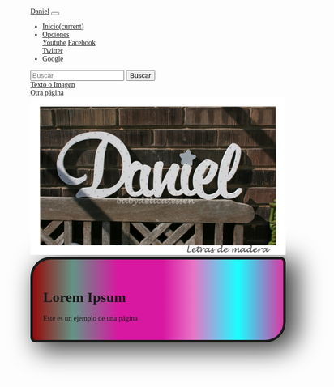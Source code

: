 <!DOCTYPE html>
<html lang="es">
<head>
    <meta charset="UTF-8">
    <meta name="viewport" content="width=device-width, initial-scale=1.0">
    <meta http-equiv="X-UA-Compatible" content="ie=edge">
    <link rel="stylesheet" href="https://stackpath.bootstrapcdn.com/bootstrap/4.1.1/css/bootstrap.min.css"
     integrity="sha384-WskhaSGFgHYWDcbwN70/dfYBj47jz9qbsMId/iRN3ewGhXQFZCSftd1LZCfmhktB"
      crossorigin="anonymous">
    <link href="https://fonts.googleapis.com/css?family=Eater" rel="stylesheet">
    <title>Ejemplo estilización</title>
    <style>
        body {
            font-family: 'Eater', cursive;
        }
        .container {
            border: solid 5px;
            -webkit-border-radius: 40px 10px;
            border-radius: 40px 10px;
            -webkit-box-shadow: 17px 10px 49px 6px rgba(0,0,0,0.75);
            -moz-box-shadow: 17px 10px 49px 6px rgba(0,0,0,0.75);
            box-shadow: 17px 10px 49px 6px rgba(0,0,0,0.75);
            padding: 20px;
        }
        .degradado {
            background: rgba(255,255,255,1);
            background: -moz-linear-gradient(left, rgb(0, 255, 55) 0%, rgb(235, 0, 235) 16%, rgba(216,24,161,1) 34%, rgba(216,24,161,1) 52%, rgba(232,116,199,1) 64%, rgba(255,255,255,1) 82%, rgba(219,54,164,1) 100%);
            background: -webkit-gradient(left top, right top, color-stop(0%, rgba(255,255,255,1)), color-stop(16%, rgba(151,216,195,1)), color-stop(34%, rgba(216,24,161,1)), color-stop(52%, rgba(216,24,161,1)), color-stop(64%, rgba(232,116,199,1)), color-stop(82%, rgba(255,255,255,1)), color-stop(100%, rgba(219,54,164,1)));
            background: -webkit-linear-gradient(left, rgb(136, 255, 0) 0%, rgba(151,216,195,1) 16%, rgba(216,24,161,1) 34%, rgba(216,24,161,1) 52%, rgba(232,116,199,1) 64%, rgba(25,255,255,1) 82%, rgba(219,54,164,1) 100%);
            background: -o-linear-gradient(left, rgb(155, 252, 0) 0%, rgb(255, 0, 255) 16%, rgba(216,24,161,1) 34%, rgba(216,24,161,1) 52%, rgba(232,116,199,1) 64%, rgba(25,255,255,1) 82%, rgba(219,54,164,1) 100%);
            background: -ms-linear-gradient(left, rgb(238, 255, 0) 0%, rgb(0, 153, 255) 16%, rgba(216,24,161,1) 34%, rgba(216,24,161,1) 52%, rgba(232,116,199,1) 64%, rgba(25,255,255,1) 82%, rgba(219,54,164,1) 100%);
            background: linear-gradient(to right, rgb(150, 9, 9) 0%, rgb(99, 148, 133) 16%, rgba(216,24,161,1) 34%, rgba(216,24,161,1) 52%, rgba(232,116,199,1) 64%, rgba(25,255,255,1) 82%, rgba(219,54,164,1) 100%);
            filter: progid:DXImageTransform.Microsoft.gradient( 
        }
    </style>
</head>
<body>
    <nav class="navbar navbar-expand-lg navbar-light bg-light">
        <a class="navbar-brand" href="yo.html">Daniel</a>
        <button class="navbar-toggler" type="button" data-toggle="collapse" data-target="#navbarSupportedContent" aria-controls="navbarSupportedContent" aria-expanded="false" aria-label="Toggle navigation">
            <span class="navbar-toggler-icon"></span>
        </button>
        <div class="collapse navbar-collapse" id="navbarSupportedContent">
            <ul class="navbar-nav mr-auto">
            <li class="nav-item active">
                <a class="nav-link" href="file:///D:/desarrollo/8jun2018/index.html">Inicio<span class="sr-only">(current)</span></a>
            </li>
            <li class="nav-item dropdown">
                <a class="nav-link dropdown-toggle" href="#" id="navbarDropdown" role="button" data-toggle="dropdown" aria-haspopup="true" aria-expanded="false">
                Opciones
                </a>
                <div class="dropdown-menu" aria-labelledby="navbarDropdown">
                <a class="dropdown-item" href="https://www.youtube.com/">Youtube</a>
                <a class="dropdown-item" href="https://www.Facebook.com/">Facebook</a>
                <div class="dropdown-divider"></div>
                <a class="dropdown-item" href="https://www.Twitter.com/">Twitter</a>
                </div>
            </li>
            <li class="nav-item">
                <a class="nav-link disabled" href="https://www.google.com">Google</a>
            </li>
            </ul>
            <form class="form-inline my-2 my-lg-0">
            <input class="form-control mr-sm-2" type="search" placeholder="Buscar" aria-label="Search">
            <button class="btn btn-outline-success my-2 my-sm-0" type="submit">Buscar</button>
            </form>
        </div>
    </nav>
    <script language="javascript">
            function abrir2paginas(){
            window.open('http://www.google.com/', '_blank');
            }
            </script>
    <a href="javascript:abrir2paginas()">Texto o Imagen</a>
    <div>
        <a href="da.html">Otra página</a>
    </div>
    <div>
        <img src="danioel.jpeg" >
        <div class="container degradado">
                <h1>Lorem Ipsum</h1>
                <p>
                    Este es un ejemplo de una página
                </p>
                <script src="https://code.jquery.com/jquery-3.3.1.slim.min.js" integrity="sha384-q8i/X+965DzO0rT7abK41JStQIAqVgRVzpbzo5smXKp4YfRvH+8abtTE1Pi6jizo" crossorigin="anonymous"></script>
                <script src="https://cdnjs.cloudflare.com/ajax/libs/popper.js/1.14.3/umd/popper.min.js" integrity="sha384-ZMP7rVo3mIykV+2+9J3UJ46jBk0WLaUAdn689aCwoqbBJiSnjAK/l8WvCWPIPm49" crossorigin="anonymous"></script>
                <script src="https://stackpath.bootstrapcdn.com/bootstrap/4.1.1/js/bootstrap.min.js" integrity="sha384-smHYKdLADwkXOn1EmN1qk/HfnUcbVRZyYmZ4qpPea6sjB/pTJ0euyQp0Mk8ck+5T" crossorigin="anonymous"></script>
        </div>
    </div>
</body>
</html>
